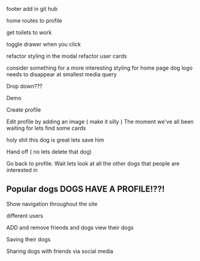 footer add in git hub

 home routes to  profile

get toilets to work

toggle drawer when you click

refactor styling in the modal
refactor user cards


consider something  for a more interesting styling for home page
dog logo needs to disappear at smallest media query



Drop down???


Demo

Create profile



Edit profile by adding an image ( make it silly
)
The moment we've all been waiting for  lets find some cards

 holy shit this dog is great lets save him

 Hand off  ( no lets delete that dog)



 Go back to profile.
 Wait lets look at all the other dogs that people are interested in

 Popular dogs
 DOGS HAVE A PROFILE!??!
--
 Show navigation throughout the site

 different users
 
 

 ADD  and remove friends and dogs
 view their dogs

 Saving their dogs

 Sharing dogs with friends via social media

